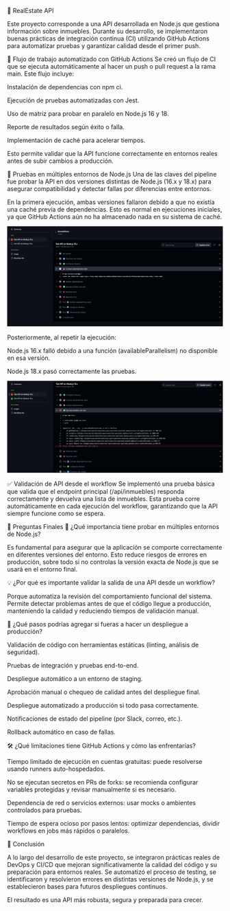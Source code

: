 🏡 RealEstate API


Este proyecto corresponde a una API desarrollada en Node.js que gestiona información sobre inmuebles. Durante su desarrollo, se implementaron buenas prácticas de integración continua (CI) utilizando GitHub Actions para automatizar pruebas y garantizar calidad desde el primer push.

🔧 Flujo de trabajo automatizado con GitHub Actions
Se creó un flujo de CI que se ejecuta automáticamente al hacer un push o pull request a la rama main. Este flujo incluye:

Instalación de dependencias con npm ci.

Ejecución de pruebas automatizadas con Jest.

Uso de matriz para probar en paralelo en Node.js 16 y 18.

Reporte de resultados según éxito o falla.

Implementación de caché para acelerar tiempos.

Esto permite validar que la API funcione correctamente en entornos reales antes de subir cambios a producción.

🧪 Pruebas en múltiples entornos de Node.js
Una de las claves del pipeline fue probar la API en dos versiones distintas de Node.js (16.x y 18.x) para asegurar compatibilidad y detectar fallas por diferencias entre entornos.

En la primera ejecución, ambas versiones fallaron debido a que no existía una caché previa de dependencias. Esto es normal en ejecuciones iniciales, ya que GitHub Actions aún no ha almacenado nada en su sistema de caché.

![Texto alternativo](images/cachedependencias.png)

Posteriormente, al repetir la ejecución:

Node.js 16.x falló debido a una función (availableParallelism) no disponible en esa versión.

Node.js 18.x pasó correctamente las pruebas.

![Texto alternativo](images/segundapruebafallaversion.png)


✅ Validación de API desde el workflow
Se implementó una prueba básica que valida que el endpoint principal (/api/inmuebles) responda correctamente y devuelva una lista de inmuebles. Esta prueba corre automáticamente en cada ejecución del workflow, garantizando que la API siempre funcione como se espera.

🧠 Preguntas Finales
📌 ¿Qué importancia tiene probar en múltiples entornos de Node.js?

Es fundamental para asegurar que la aplicación se comporte correctamente en diferentes versiones del entorno. Esto reduce riesgos de errores en producción, sobre todo si no controlas la versión exacta de Node.js que se usará en el entorno final.

💡 ¿Por qué es importante validar la salida de una API desde un workflow?

Porque automatiza la revisión del comportamiento funcional del sistema. Permite detectar problemas antes de que el código llegue a producción, manteniendo la calidad y reduciendo tiempos de validación manual.

🚀 ¿Qué pasos podrías agregar si fueras a hacer un despliegue a producción?

Validación de código con herramientas estáticas (linting, análisis de seguridad).

Pruebas de integración y pruebas end-to-end.

Despliegue automático a un entorno de staging.

Aprobación manual o chequeo de calidad antes del despliegue final.

Despliegue automatizado a producción si todo pasa correctamente.

Notificaciones de estado del pipeline (por Slack, correo, etc.).

Rollback automático en caso de fallas.

🛠️ ¿Qué limitaciones tiene GitHub Actions y cómo las enfrentarías?

Tiempo limitado de ejecución en cuentas gratuitas: puede resolverse usando runners auto-hospedados.

No se ejecutan secretos en PRs de forks: se recomienda configurar variables protegidas y revisar manualmente si es necesario.

Dependencia de red o servicios externos: usar mocks o ambientes controlados para pruebas.

Tiempo de espera ocioso por pasos lentos: optimizar dependencias, dividir workflows en jobs más rápidos o paralelos.

🧩 Conclusión

A lo largo del desarrollo de este proyecto, se integraron prácticas reales de DevOps y CI/CD que mejoran significativamente la calidad del código y su preparación para entornos reales. Se automatizó el proceso de testing, se identificaron y resolvieron errores en distintas versiones de Node.js, y se establecieron bases para futuros despliegues continuos.

El resultado es una API más robusta, segura y preparada para crecer.
